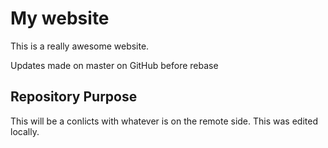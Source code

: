 # My website

This is a really awesome website.

Updates made on master on GitHub before rebase

## Repository Purpose

This will be a conlicts 
with whatever is on the remote side.
This was edited locally.